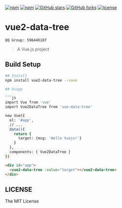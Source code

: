 [![npm](https://img.shields.io/npm/v/vue2-data-tree.svg )](https://www.npmjs.com/package/vue2-data-tree)
[![npm](https://img.shields.io/npm/dm/vue2-data-tree.svg)](https://www.npmjs.com/package/vue2-data-tree)
[![GitHub stars](https://img.shields.io/github/stars/tinwan/vue2-data-tree.svg?style=social&label=Stars&style=for-the-badge)](https://github.com/tinwan/vue2-data-tree/stargazers)
[![GitHub forks](https://img.shields.io/github/forks/tinwan/vue2-data-tree.svg?style=social&label=Fork&style=for-the-badge)](https://github.com/tinwan/vue2-data-tree/network)
[![license](https://img.shields.io/github/license/mashape/apistatus.svg)]()

# vue2-data-tree

```QQ Group: 596446187``` <br/>

> A Vue.js project

## Build Setup

``` bash
## Install
npm install vue2-data-tree --save

## Usage

```js
import Vue from 'vue'
import Vue2DataTree from 'vue-data-tree'

new Vue({
  el: '#app',
  // ...
  data(){
    return {
      target: {msg: 'Hello Vuejs!'}
    }
  },
  components: { Vue2DataTree }
})
```

```html
<div id="app">
  <vue2-data-tree :value="target"></vue2-data-tree>
</div>
```

## LICENSE

The MIT License
